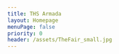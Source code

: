```yaml
---
title: THS Armada
layout: Homepage
menuPage: false
priority: 0
header: /assets/TheFair_small.jpg
---
```

 

